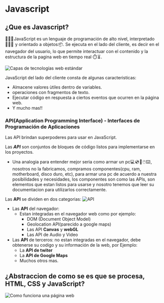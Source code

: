 # Javascript

## ¿Que es Javascript?

👨🏻‍🏫 JavaScript es un lenguaje de programación de alto nivel, interpretado  👨🏻‍💻  y orientado a objetos 📦.
Se ejecuta en el lado del cliente, es decir en el navegador del usuario, lo que permite interactuar con el contenido y la estructura de la pagina web en tiempo real   ⏱️ ⏳ .

![Capas de tecnologías web estándar](https://developer.mozilla.org/en-US/docs/Learn/JavaScript/First_steps/What_is_JavaScript/cake.png)

JavaScript del lado del cliente consta de algunas caracteristicas:

- Almacene valores ùtiles dentro de variables.
- operaciones con fragmentos de texto.
- Ejecutar código en respuesta a ciertos eventos que ocurren en la página web.
- Y mucho mas!!

### API(Application Programming Interface) - Interfaces de Programación de Aplicaciones

Las API brindan superpoderes para usar en JavaScript.

Las ***API*** son conjuntos de bloques de código listos para implementarse en los proyectos.

- Una analogia para entender mejor seria como armar un pc💻 💿 💾 🖱️ ⌨️ , nosotros no la fabricamos, compramos componentes(cpu, ram, motherboard, disco duro, etc), para armar una pc de acuerdo a nuestra posibilidades y necesidades, los componentes son como las APIs, son elementos que estan listos para usarse y nosotro tenemos que leer su documentacion para utilizarlos correctamente.

Las **API** se dividen en dos categorias:
![API](https://developer.mozilla.org/en-US/docs/Learn/JavaScript/First_steps/What_is_JavaScript/browser.png)

- Las **API** del navegador:
  - Estan integradas en el navegador web como por ejemplo:
    - DOM (Document Object Model)
    - Geolocation API(parecido a google maps)
    - Las API **Canvas** y **webGL**
    - Las API de Audio y Video
- Las **API** de terceros: no estan integradas en el navegador, debe obtenerse su codigo y su información de la web, por Ejemplo:
  - La **API de twiter**
  - La **API de Google Maps**
  - Muchos otros mas.

## ¿Abstraccion de como se es que se procesa, HTML, CSS y JavaScript?
![Como funciona una página web](https://developer.mozilla.org/en-US/docs/Learn/JavaScript/First_steps/What_is_JavaScript/execution.png)